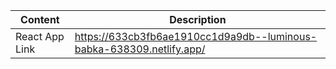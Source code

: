 |Content|Description|
|-|-|
| React App Link | https://633cb3fb6ae1910cc1d9a9db--luminous-babka-638309.netlify.app/ |
